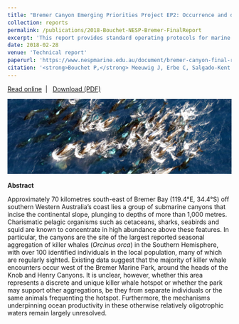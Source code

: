 ```yaml
---
title: "Bremer Canyon Emerging Priorities Project EP2: Occurrence and distribution of marine wildlife in the Bremer Bay region - Final Project Report"
collection: reports
permalink: /publications/2018-Bouchet-NESP-Bremer-FinalReport
excerpt: 'This report provides standard operating protocols for marine sampling using pelagic stereo-BRUVS (baited remote underwater video systems). We offer a step-by-step guide on everything from pre-survey planning to equipment preparation, field procedures, and on-board data acquisition - in an effort to develop consistent and transparent guidelines that can support standardisation across sites, studies and institutions.'
date: 2018-02-28  
venue: 'Technical report'
paperurl: 'https://www.nespmarine.edu.au/document/bremer-canyon-final-report'
citation: '<strong>Bouchet P,</strong> Meeuwig J, Erbe C, Salgado-Kent C, Wellard R, Pattiaratchi C. 2018. Bremer Canyon Emerging Priorities Project EP2: Occurrence and distribution of marine wildlife in the Bremer Bay region - Final Project Report. National Environmental Science Programme (NESP), Marine Biodiversity Hub, 32 p.'
---
```

<i class="fa fa-link" aria-hidden="true"></i> <a href="https://www.nespmarine.edu.au/document/bremer-canyon-final-report"> Read online</a> &nbsp;<span>&#124;</span> &nbsp;<i class="fa fa-file-pdf-o" aria-hidden="true"></i> <a href="https://www.nespmarine.edu.au/system/files/Bouchet%20et%20al%20Bremer%20Canyon%20Final%20%20Report_Milestone%207_19March2018.pdf">  Download (PDF)</a>

<img src='/images/Bouchet2018-Bremer-hero.jpg'>
<br>

<strong>Abstract</strong>

Approximately 70 kilometres south-east of Bremer Bay (119.4°E, 34.4°S) off southern Western Australia’s coast lies a group of submarine canyons that incise the continental slope, plunging to depths of more than 1,000 metres. Charismatic pelagic organisms such as cetaceans, sharks, seabirds and squid are known to concentrate in high abundance above these features. In particular, the canyons are the site of the largest reported seasonal aggregation of killer whales (<em>Orcinus orca</em>) in the Southern Hemisphere, with over 100 identified individuals in the local population, many of which are regularly sighted. Existing data suggest that the majority of killer whale encounters occur west of the Bremer Marine Park, around the heads of the Knob and Henry Canyons. It is unclear, however, whether this area represents a discrete and unique killer whale hotspot or whether the park may support other aggregations, be they from separate individuals or the same animals frequenting the hotspot. Furthermore, the mechanisms underpinning ocean productivity in these otherwise relatively oligotrophic waters remain largely unresolved.
